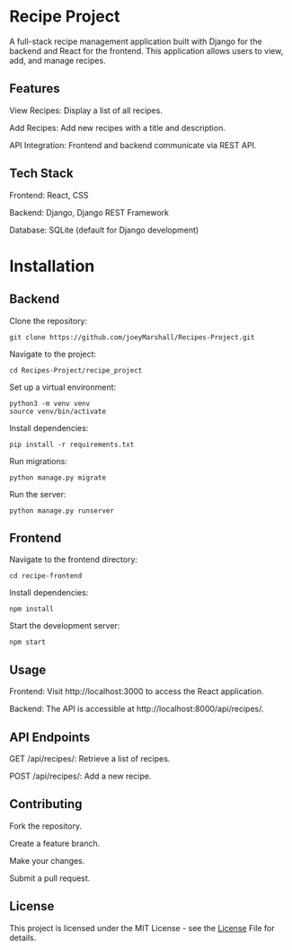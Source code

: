 # Recipe Project
A full-stack recipe management application built with Django for the backend and React for the frontend. This application allows users to view, add, and manage recipes.

## Features
View Recipes: Display a list of all recipes.

Add Recipes: Add new recipes with a title and description.

API Integration: Frontend and backend communicate via REST API.

## Tech Stack
Frontend: React, CSS

Backend: Django, Django REST Framework

Database: SQLite (default for Django development)

# Installation
## Backend
Clone the repository:
```
git clone https://github.com/joeyMarshall/Recipes-Project.git
```
Navigate to the project:
```
cd Recipes-Project/recipe_project
```
Set up a virtual environment:
```
python3 -m venv venv
source venv/bin/activate
```
Install dependencies:
```
pip install -r requirements.txt
```
Run migrations:
```
python manage.py migrate
```
Run the server:
```
python manage.py runserver
```
## Frontend
Navigate to the frontend directory:
```
cd recipe-frontend
```
Install dependencies:
```
npm install
```
Start the development server:
```
npm start
```
## Usage
Frontend: Visit http://localhost:3000 to access the React application.

Backend: The API is accessible at http://localhost:8000/api/recipes/.
## API Endpoints
GET /api/recipes/: Retrieve a list of recipes.

POST /api/recipes/: Add a new recipe.
## Contributing
Fork the repository.

Create a feature branch.

Make your changes.

Submit a pull request.
## License

This project is licensed under the MIT License - see the [License](https://choosealicense.com/licenses/mit/) File for details.
